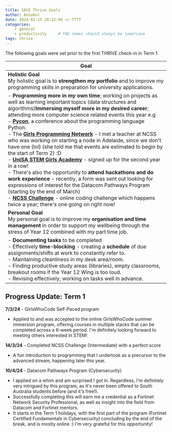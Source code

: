 ```yaml
---
title: SACE Thrive Goals
author: Annabel
date: 2024-02-15 20:22:00 +/-TTTT
categories: 
    - general
    - productivity     # TAG names should always be lowercase
tags: thrive
---
```


The following goals were set prior to the first THRIVE check-in in Term 1.


| Goal | 
| ---- | 
| **Holistic Goal** <br> My holistic goal is to **strengthen my portfolio** and to improve my programming skills in preparation for university applications.
- **Programming more in my own time**; working on projects as well as learning important topics (data structures and algorithms)**Immersing myself more in my desired career**; attending more computer science related events this year e.g<br>- **[Pycon](https://2024.pycon.org.au/)**, a conference about the programming language Python.<br>- The **[Girls Programming Network](https://www.girlsprogramming.network/adelaide)** - I met a teacher at NCSS who was working on starting a node in Adelaide, since we don't have one (lol) (she told me that events are estimated to begin by the start of Term 2) :D<br>- **[UniSA STEM Girls Academy](https://study.unisa.edu.au/services-for-schools/experiences/curriculum-linked-education/gender-equity-in-stem/stem-girls-academy/)** - signed up for the second year in a row!  <br>- There's also the opportunity to **attend hackathons and do work experience** - recently, a form was sent out looking for expressions of interest for the Datacom Pathways Program (starting by the end of March)<br>- **[NCSS Challenge](https://groklearning.com/challenge/)** - online coding challenge which happens twice a year; there's one going on right now! | 
| **Personal Goal** <br> My personal goal is to improve my **organisation and time management** in order to support my wellbeing through the stress of Year 12 combined with my part time job.
- **Documenting tasks** to be completed <br>- Effectively **time-blocking** - creating a **schedule** of due assignments/shifts at work to constantly refer to.  <br>- Maintaining cleanliness in my desk area/room.<br>- Finding productive study areas (libraries), empty classrooms, breakout rooms if the Year 12 Wing is too loud.<br>- Revising effectively; working on tasks well in advance. | 

## Progress Update: Term 1

**7/3/24** - GirlsWhoCode Self-Paced program
- Applied to and was accepted to the online GirlsWhoCode summer immersion program, offering courses in multiple stacks that can be completed across a 6-week period. I'm definitely looking forward to meeting others interested in STEM!

**14/3/24** - Completed NCSS Challenge (Intermediate) with a perfect score
- A fun introduction to programming that I undertook as a precursor to the advanced stream, happening later this year. 

**10/4/24** - Datacom Pathways Program (Cybersecurity)
- I applied on a whim and am surprised I got in. Regardless, I'm definitely very intrigued by this program, as it's never been offered to South Australia students before (and it's free!). 
- Successfully completing this will earn me a credential as a Fortinet Network Security Professional, as well as insight into the field from Datacom and Fortinet mentors.   
- It starts in the Term 1 holidays, with the first part of the program (Fortinet Certified Fundamentals in Cybersecurity) concluding by the end of the break, and is mostly online :) I'm very grateful for this opportunity!


